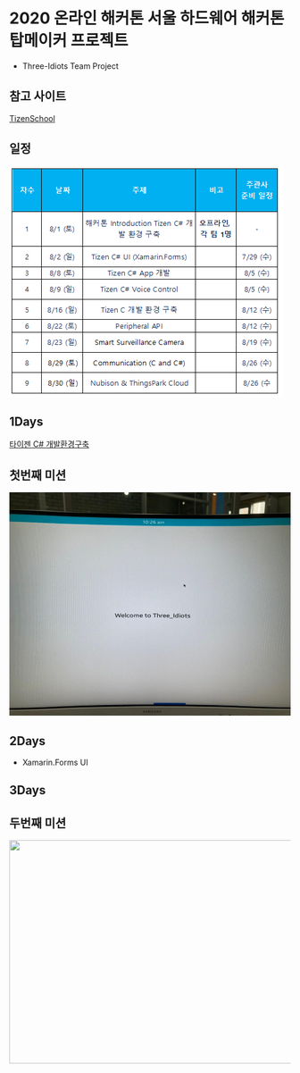 # 2020 온라인 해커톤 서울 하드웨어 해커톤 탑메이커 프로젝트
  - Three-Idiots Team Project

## 참고 사이트
[TizenSchool](https://tizenschool.org/home)

## 일정
  <img width="" height="" src="./png/sc.png"></img>

## 1Days 

[타이젠 C# 개발환경구축](http://tizenschool.org/tutorial/194)

## 첫번째 미션
  <img width="640" height="400" src="./png/Three_Idiots_FirstMission.jpg"></img>
  
## 2Days
  - Xamarin.Forms UI 
  
## 3Days

## 두번째 미션
  <img width="640" height="400" src="./png/Three_Idiots_second_Mission.png"></img>
